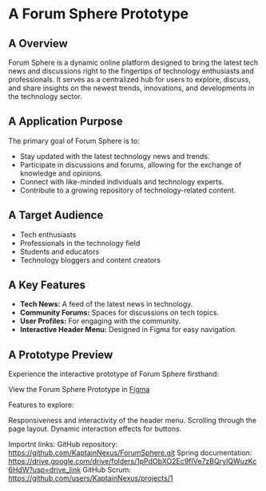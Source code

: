 # A Forum Sphere Prototype

## A Overview
Forum Sphere is a dynamic online platform designed to bring the latest tech news and discussions right to the fingertips of technology enthusiasts and professionals. It serves as a centralized hub for users to explore, discuss, and share insights on the newest trends, innovations, and developments in the technology sector.

## A Application Purpose
The primary goal of Forum Sphere is to:

* Stay updated with the latest technology news and trends.
* Participate in discussions and forums, allowing for the exchange of knowledge and opinions.
* Connect with like-minded individuals and technology experts.
* Contribute to a growing repository of technology-related content.

## A Target Audience
* Tech enthusiasts
* Professionals in the technology field
* Students and educators
* Technology bloggers and content creators

## A Key Features
* **Tech News:** A feed of the latest news in technology.
* **Community Forums:** Spaces for discussions on tech topics.
* **User Profiles:** For engaging with the community.
* **Interactive Header Menu:** Designed in Figma for easy navigation.

## A Prototype Preview
Experience the interactive prototype of Forum Sphere firsthand:

View the Forum Sphere Prototype in [Figma](https://www.figma.com/proto/0NrmTcJ3IzgT3RxgYdVMZ8/UI-Mockup-FInal?page-id=0%3A1&type=design&node-id=39-202&viewport=590%2C-845%2C0.43&t=RPxMaNm2lqdfS0kV-1&scaling=scale-down&mode=design)

Features to explore:

Responsiveness and interactivity of the header menu.
Scrolling through the page layout.
Dynamic interaction effects for buttons.


Importnt links:
GitHub repository: https://github.com/KaptainNexus/ForumSphere.git
Spring documentation: https://drive.google.com/drive/folders/1pPdObXO2Ec9fIVe7zBQryIQWuzKc6HdW?usp=drive_link
GitHub Scrum: https://github.com/users/KaptainNexus/projects/1
